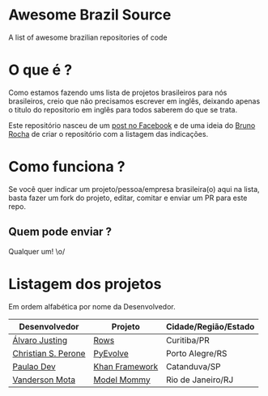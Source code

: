 # Awesome Brazil Source

A list of awesome brazilian repositories of code

# O que é ?

Como estamos fazendo ums lista de projetos brasileiros para nós brasileiros, creio que não precisamos escrever em inglês, deixando apenas o titulo do repositorio em inglês para todos saberem do que se trata.

Este repositório nasceu de um [post no Facebook](https://www.facebook.com/groups/python.brasil/permalink/1040125019425701/) e de uma ideia do [Bruno Rocha](http://github.com/rochabruno) de criar o repositório com a listagem das indicações.

# Como funciona ?

Se você quer indicar um projeto/pessoa/empresa brasileira(o) aqui na lista, basta fazer um fork do projeto, editar, comitar e enviar um PR para este repo. 

## Quem pode enviar ?

Qualquer um! \o/ 

# Listagem dos projetos

Em ordem alfabética por nome da Desenvolvedor.

Desenvolvedor | Projeto | Cidade/Região/Estado
------------- | ------- | ------
[Álvaro Justing](https://github.com/turicas) | [Rows](https://github.com/turicas/rows) | Curitiba/PR
[Christian S. Perone](https://github.com/perone) | [PyEvolve](https://github.com/perone/Pyevolve) | Porto Alegre/RS
[Paulao Dev](https://github.com/PaulaoDev) | [Khan Framework](https://github.com/PaulaoDev/khan) | Catanduva/SP
[Vanderson Mota](https://github.com/vandersonmota) | [Model Mommy](https://github.com/vandersonmota/model_mommy) | Rio de Janeiro/RJ
